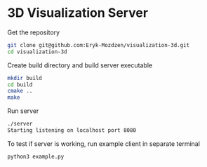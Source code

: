 
# 3D Visualization Server

Get the repository
```bash
git clone git@github.com:Eryk-Mozdzen/visualization-3d.git
cd visualization-3d
```

Create build directory and build server executable
```bash
mkdir build
cd build
cmake ..
make
```

Run server
```bash
./server
Starting listening on localhost port 8080
```

To test if server is working, run example client in separate terminal
```bash
python3 example.py
```
